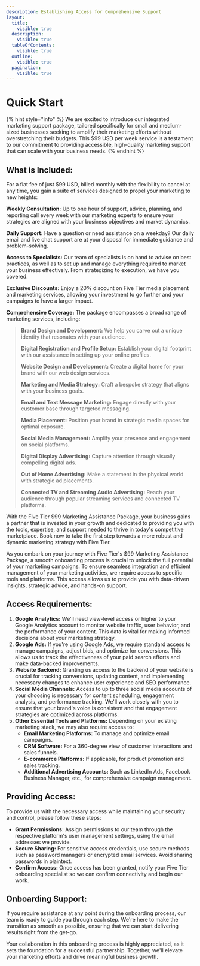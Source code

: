 ```yaml
---
description: Establishing Access for Comprehensive Support
layout:
  title:
    visible: true
  description:
    visible: true
  tableOfContents:
    visible: true
  outline:
    visible: true
  pagination:
    visible: true
---
```


# Quick Start

{% hint style="info" %}
We are excited to introduce our integrated marketing support package, tailored specifically for small and medium-sized businesses seeking to amplify their marketing efforts without overstretching their budgets. This $99 USD per week service is a testament to our commitment to providing accessible, high-quality marketing support that can scale with your business needs.
{% endhint %}

## What is Included:

For a flat fee of just $99 USD, billed monthly with the flexibility to cancel at any time, you gain a suite of services designed to propel your marketing to new heights:

**Weekly Consultation:** Up to one hour of support, advice, planning, and reporting call every week with our marketing experts to ensure your strategies are aligned with your business objectives and market dynamics.

**Daily Support:** Have a question or need assistance on a weekday? Our daily email and live chat support are at your disposal for immediate guidance and problem-solving.

**Access to Specialists:** Our team of specialists is on hand to advise on best practices, as well as to set up and manage everything required to market your business effectively. From strategizing to execution, we have you covered.

**Exclusive Discounts:** Enjoy a 20% discount on Five Tier media placement and marketing services, allowing your investment to go further and your campaigns to have a larger impact.

**Comprehensive Coverage:** The package encompasses a broad range of marketing services, including:

> **Brand Design and Development:** We help you carve out a unique identity that resonates with your audience.
>
> **Digital Registration and Profile Setup:** Establish your digital footprint with our assistance in setting up your online profiles.
>
> **Website Design and Development:** Create a digital home for your brand with our web design services.
>
> **Marketing and Media Strategy:** Craft a bespoke strategy that aligns with your business goals.
>
> **Email and Text Message Marketing:** Engage directly with your customer base through targeted messaging.
>
> **Media Placement:** Position your brand in strategic media spaces for optimal exposure.
>
> **Social Media Management:** Amplify your presence and engagement on social platforms.
>
> **Digital Display Advertising:** Capture attention through visually compelling digital ads.
>
> **Out of Home Advertising:** Make a statement in the physical world with strategic ad placements.
>
> **Connected TV and Streaming Audio Advertising:** Reach your audience through popular streaming services and connected TV platforms.

With the Five Tier $99 Marketing Assistance Package, your business gains a partner that is invested in your growth and dedicated to providing you with the tools, expertise, and support needed to thrive in today's competitive marketplace. Book now to take the first step towards a more robust and dynamic marketing strategy with Five Tier.

As you embark on your journey with Five Tier's $99 Marketing Assistance Package, a smooth onboarding process is crucial to unlock the full potential of your marketing campaigns. To ensure seamless integration and efficient management of your marketing activities, we require access to specific tools and platforms. This access allows us to provide you with data-driven insights, strategic advice, and hands-on support.

## Access Requirements:

1. **Google Analytics:** We'll need view-level access or higher to your Google Analytics account to monitor website traffic, user behavior, and the performance of your content. This data is vital for making informed decisions about your marketing strategy.
2. **Google Ads:** If you're using Google Ads, we require standard access to manage campaigns, adjust bids, and optimize for conversions. This allows us to track the effectiveness of your paid search efforts and make data-backed improvements.
3. **Website Backend:** Granting us access to the backend of your website is crucial for tracking conversions, updating content, and implementing necessary changes to enhance user experience and SEO performance.
4. **Social Media Channels:** Access to up to three social media accounts of your choosing is necessary for content scheduling, engagement analysis, and performance tracking. We'll work closely with you to ensure that your brand's voice is consistent and that engagement strategies are optimized across platforms.
5. **Other Essential Tools and Platforms:** Depending on your existing marketing stack, we may also require access to:
   * **Email Marketing Platforms:** To manage and optimize email campaigns.
   * **CRM Software:** For a 360-degree view of customer interactions and sales funnels.
   * **E-commerce Platforms:** If applicable, for product promotion and sales tracking.
   * **Additional Advertising Accounts:** Such as LinkedIn Ads, Facebook Business Manager, etc., for comprehensive campaign management.

## Providing Access:

To provide us with the necessary access while maintaining your security and control, please follow these steps:

* **Grant Permissions:** Assign permissions to our team through the respective platform's user management settings, using the email addresses we provide.
* **Secure Sharing:** For sensitive access credentials, use secure methods such as password managers or encrypted email services. Avoid sharing passwords in plaintext.
* **Confirm Access:** Once access has been granted, notify your Five Tier onboarding specialist so we can confirm connectivity and begin our work.

## Onboarding Support:

If you require assistance at any point during the onboarding process, our team is ready to guide you through each step. We're here to make the transition as smooth as possible, ensuring that we can start delivering results right from the get-go.

Your collaboration in this onboarding process is highly appreciated, as it sets the foundation for a successful partnership. Together, we'll elevate your marketing efforts and drive meaningful business growth.
